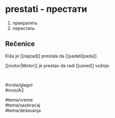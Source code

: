 # prestati - престати

1. прекратить  
2. перестать

## Rečenice

Kiša je [[najzad]] prestala da [[padati|pada]].

[[motor|Motor]] je prestao da radi [[usred]] vožnje.

<br>

#vrsta/glagol  
#nivo/A2  

#tema/vreme  
#tema/saobraćaj  
#tema/dešavanja  
